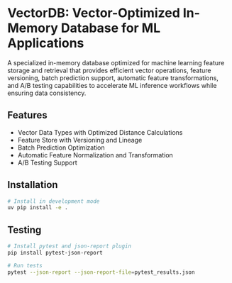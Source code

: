 # VectorDB: Vector-Optimized In-Memory Database for ML Applications

A specialized in-memory database optimized for machine learning feature storage and retrieval that provides efficient vector operations, feature versioning, batch prediction support, automatic feature transformations, and A/B testing capabilities to accelerate ML inference workflows while ensuring data consistency.

## Features

- Vector Data Types with Optimized Distance Calculations
- Feature Store with Versioning and Lineage
- Batch Prediction Optimization
- Automatic Feature Normalization and Transformation
- A/B Testing Support

## Installation

```bash
# Install in development mode
uv pip install -e .
```

## Testing

```bash
# Install pytest and json-report plugin
pip install pytest-json-report

# Run tests
pytest --json-report --json-report-file=pytest_results.json
```